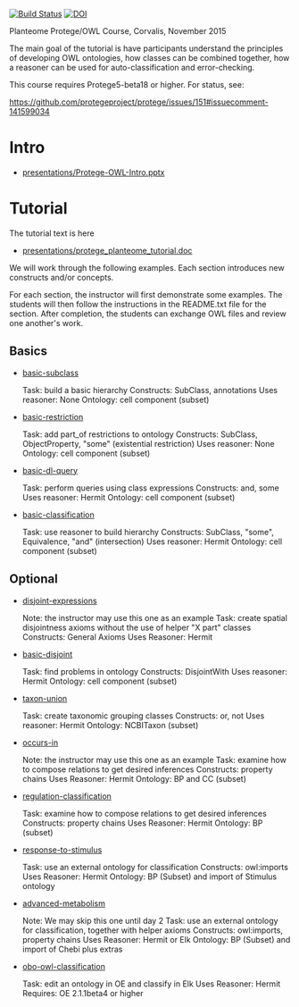 [![Build Status](https://travis-ci.org/Planteome/protege-tutorial.svg?branch=master)](https://travis-ci.org/Planteome/protege-tutorial)
[![DOI](https://zenodo.org/badge/13996/Planteome/protege-tutorial.svg)](https://zenodo.org/badge/latestdoi/13996/Planteome/protege-tutorial)

Planteome Protege/OWL Course, Corvalis, November 2015

The main goal of the tutorial is have participants understand the
principles of developing OWL ontologies, how classes can be combined
together, how a reasoner can be used for auto-classification and
error-checking.

This course requires Protege5-beta18 or higher. For status, see:

https://github.com/protegeproject/protege/issues/151#issuecomment-141599034


# Intro

 * [presentations/Protege-OWL-Intro.pptx](presentations/Protege-OWL-Intro.pptx)

# Tutorial

The tutorial text is here

 * [presentations/protege_planteome_tutorial.doc](presentations/protege_planteome_tutorial.doc)

We will work through the following examples. Each section
introduces new constructs and/or concepts.

For each section, the instructor will first demonstrate some
examples. The students will then follow the instructions in the
README.txt file for the section. After completion, the students can
exchange OWL files and review one another's work.

## Basics

 * [basic-subclass](basic-subclass)

    Task: build a basic hierarchy
    Constructs: SubClass, annotations
    Uses reasoner: None
    Ontology: cell component (subset)

 * [basic-restriction](basic-restriction)

    Task: add part_of restrictions to ontology
    Constructs: SubClass, ObjectProperty, "some" (existential restriction)
    Uses reasoner: None
    Ontology: cell component (subset)

 * [basic-dl-query](basic-dl-query)

    Task: perform queries using class expressions
    Constructs: and, some
    Uses reasoner: Hermit
    Ontology: cell component (subset)

 * [basic-classification](basic-classification)

    Task: use reasoner to build hierarchy
    Constructs: SubClass, "some", Equivalence, "and" (intersection)
    Uses reasoner: Hermit
    Ontology: cell component (subset)

## Optional

 * [disjoint-expressions](disjoint-expressions)

    Note: the instructor may use this one as an example
    Task: create spatial disjointness axioms without the use of helper "X part" classes
    Constructs: General Axioms
    Uses Reasoner: Hermit

 * [basic-disjoint](basic-disjoint)

    Task: find problems in ontology
    Constructs: DisjointWith
    Uses reasoner: Hermit
    Ontology: cell component (subset)

 * [taxon-union](taxon-union)

    Task: create taxonomic grouping classes
    Constructs: or, not
    Uses reasoner: Hermit
    Ontology: NCBITaxon (subset)

 * [occurs-in](occurs-in)

    Note: the instructor may use this one as an example
    Task: examine how to compose relations to get desired inferences
    Constructs: property chains
    Uses Reasoner: Hermit
    Ontology: BP and CC (subset)

 * [regulation-classification](regulation-classification)

    Task: examine how to compose relations to get desired inferences
    Constructs: property chains
    Uses Reasoner: Hermit
    Ontology: BP (subset)

 * [response-to-stimulus](response-to-stimulus)

    Task: use an external ontology for classification
    Constructs: owl:imports
    Uses Reasoner: Hermit
    Ontology: BP (Subset) and import of Stimulus ontology

 * [advanced-metabolism](advanced-metabolism)

    Note: We may skip this one until day 2
    Task: use an external ontology for classification, together with helper axioms
    Constructs: owl:imports, property chains
    Uses Reasoner: Hermit or Elk
    Ontology: BP (Subset) and import of Chebi plus extras


 * [obo-owl-classification](obo-owl-classification)

    Task: edit an ontology in OE and classify in Elk
    Uses Reasoner: Hermit
    Requires: OE 2.1.1beta4 or higher
     


